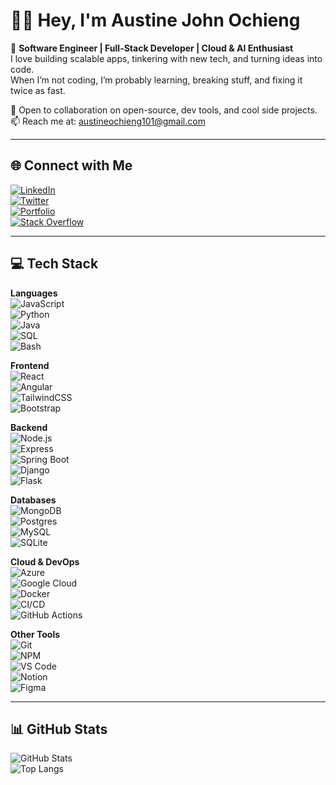 # 👨‍💻 Hey, I'm Austine John Ochieng  

🚀 **Software Engineer | Full-Stack Developer | Cloud & AI Enthusiast**  
I love building scalable apps, tinkering with new tech, and turning ideas into code.  
When I’m not coding, I’m probably learning, breaking stuff, and fixing it twice as fast.  

💬 Open to collaboration on open-source, dev tools, and cool side projects.  
📫 Reach me at: austineochieng101@gmail.com  

---

## 🌐 Connect with Me  
[![LinkedIn](https://img.shields.io/badge/LinkedIn-%230077B5.svg?logo=linkedin&logoColor=white)](https://www.linkedin.com/in/austine-ochieng-073a99270/)  
[![Twitter](https://img.shields.io/badge/X-%23000000.svg?logo=x&logoColor=white)](https://x.com/Austine77_)  
[![Portfolio](https://img.shields.io/badge/Portfolio-%2312100E.svg?logo=githubpages&logoColor=white)](https://austine-ochieng.vercel.app)  
[![Stack Overflow](https://img.shields.io/badge/-Stackoverflow-FE7A16?logo=stack-overflow&logoColor=white)](https://stackoverflow.com/users/YOUR_ID)  

---

## 💻 Tech Stack  

**Languages**  
![JavaScript](https://img.shields.io/badge/JavaScript-F7DF1E?style=flat&logo=javascript&logoColor=black)  
![Python](https://img.shields.io/badge/Python-3776AB?style=flat&logo=python&logoColor=white)  
![Java](https://img.shields.io/badge/Java-007396?style=flat&logo=java&logoColor=white)  
![SQL](https://img.shields.io/badge/SQL-003B57?style=flat&logo=postgresql&logoColor=white)  
![Bash](https://img.shields.io/badge/Bash-4EAA25?style=flat&logo=gnubash&logoColor=white)  

**Frontend**  
![React](https://img.shields.io/badge/React-20232A?style=flat&logo=react&logoColor=61DAFB)  
![Angular](https://img.shields.io/badge/Angular-DD0031?style=flat&logo=angular&logoColor=white)  
![TailwindCSS](https://img.shields.io/badge/TailwindCSS-06B6D4?style=flat&logo=tailwindcss&logoColor=white)  
![Bootstrap](https://img.shields.io/badge/Bootstrap-563D7C?style=flat&logo=bootstrap&logoColor=white)  

**Backend**  
![Node.js](https://img.shields.io/badge/Node.js-339933?style=flat&logo=nodedotjs&logoColor=white)  
![Express](https://img.shields.io/badge/Express-000000?style=flat&logo=express&logoColor=white)  
![Spring Boot](https://img.shields.io/badge/Spring%20Boot-6DB33F?style=flat&logo=springboot&logoColor=white)  
![Django](https://img.shields.io/badge/Django-092E20?style=flat&logo=django&logoColor=white)  
![Flask](https://img.shields.io/badge/Flask-000000?style=flat&logo=flask&logoColor=white)  

**Databases**  
![MongoDB](https://img.shields.io/badge/MongoDB-47A248?style=flat&logo=mongodb&logoColor=white)  
![Postgres](https://img.shields.io/badge/Postgres-4169E1?style=flat&logo=postgresql&logoColor=white)  
![MySQL](https://img.shields.io/badge/MySQL-4479A1?style=flat&logo=mysql&logoColor=white)  
![SQLite](https://img.shields.io/badge/SQLite-003B57?style=flat&logo=sqlite&logoColor=white)  

**Cloud & DevOps**  
![Azure](https://img.shields.io/badge/Azure-0078D4?style=flat&logo=microsoftazure&logoColor=white)  
![Google Cloud](https://img.shields.io/badge/Google%20Cloud-4285F4?style=flat&logo=googlecloud&logoColor=white)  
![Docker](https://img.shields.io/badge/Docker-2496ED?style=flat&logo=docker&logoColor=white)  
![CI/CD](https://img.shields.io/badge/CI%2FCD-FF6C37?style=flat&logo=githubactions&logoColor=white)  
![GitHub Actions](https://img.shields.io/badge/GitHub%20Actions-2088FF?style=flat&logo=githubactions&logoColor=white)  

**Other Tools**  
![Git](https://img.shields.io/badge/Git-F05032?style=flat&logo=git&logoColor=white)  
![NPM](https://img.shields.io/badge/NPM-CB3837?style=flat&logo=npm&logoColor=white)  
![VS Code](https://img.shields.io/badge/VS%20Code-007ACC?style=flat&logo=visualstudiocode&logoColor=white)  
![Notion](https://img.shields.io/badge/Notion-000000?style=flat&logo=notion&logoColor=white)  
![Figma](https://img.shields.io/badge/Figma-F24E1E?style=flat&logo=figma&logoColor=white)  

---

## 📊 GitHub Stats  

![GitHub Stats](https://github-readme-stats.vercel.app/api?username=johnaust&show_icons=true&theme=tokyonight)  
![Top Langs](https://github-readme-stats.vercel.app/api/top-langs/?username=johnaust&layout=compact&theme=tokyonight)  

